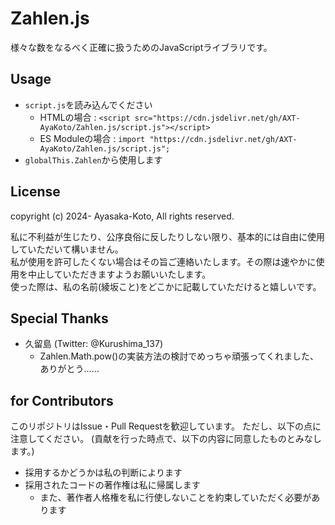 # Zahlen.js

様々な数をなるべく正確に扱うためのJavaScriptライブラリです。

## Usage

- `script.js`を読み込んでください
    - HTMLの場合 : `<script src="https://cdn.jsdelivr.net/gh/AXT-AyaKoto/Zahlen.js/script.js"></script>`
    - ES Moduleの場合 : `import "https://cdn.jsdelivr.net/gh/AXT-AyaKoto/Zahlen.js/script.js";`
- `globalThis.Zahlen`から使用します

## License

copyright (c) 2024- Ayasaka-Koto, All rights reserved.

私に不利益が生じたり、公序良俗に反したりしない限り、基本的には自由に使用していただいて構いません。  
私が使用を許可したくない場合はその旨ご連絡いたします。その際は速やかに使用を中止していただきますようお願いいたします。  
使った際は、私の名前(綾坂こと)をどこかに記載していただけると嬉しいです。

## Special Thanks

- 久留島 (Twitter: @Kurushima_137)
    - Zahlen.Math.pow()の実装方法の検討でめっちゃ頑張ってくれました、ありがとう……

## for Contributors

このリポジトリはIssue・Pull Requestを歓迎しています。
ただし、以下の点に注意してください。
(貢献を行った時点で、以下の内容に同意したものとみなします。)

- 採用するかどうかは私の判断によります
- 採用されたコードの著作権は私に帰属します
    - また、著作者人格権を私に行使しないことを約束していただく必要があります
